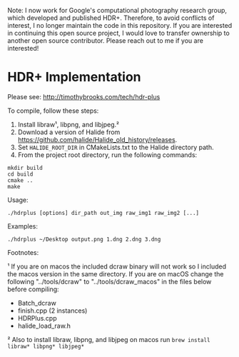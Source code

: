 Note: I now work for Google's computational photography research group, which developed and published HDR+. Therefore, to avoid conflicts of interest, I no longer maintain the code in this repository. If you are interested in continuing this open source project, I would love to transfer ownership to another open source contributor. Please reach out to me if you are interested!

# HDR+ Implementation
Please see: http://timothybrooks.com/tech/hdr-plus

To compile, follow these steps:
1. Install libraw¹, libpng, and libjpeg.²
2. Download a version of Halide from https://github.com/halide/Halide_old_history/releases.
3. Set `HALIDE_ROOT_DIR` in CMakeLists.txt to the Halide directory path.
4. From the project root directory, run the following commands:
```
mkdir build
cd build
cmake ..
make
```

Usage:
```
./hdrplus [options] dir_path out_img raw_img1 raw_img2 [...]
```
Examples:
```
./hdrplus ~/Desktop output.png 1.dng 2.dng 3.dng
```

Footnotes:

¹ If you are on macos the included dcraw binary will not work so I included the macos version in the same directory. If you are on macOS change the following "../tools/dcraw" to "../tools/dcraw_macos" in the files below before compiling:
  - Batch_dcraw
  - finish.cpp (2 instances)
  - HDRPlus.cpp
  - halide_load_raw.h
  
² Also to install libraw, libpng, and libjpeg on macos run ```brew install libraw* libpng* libjpeg*```
